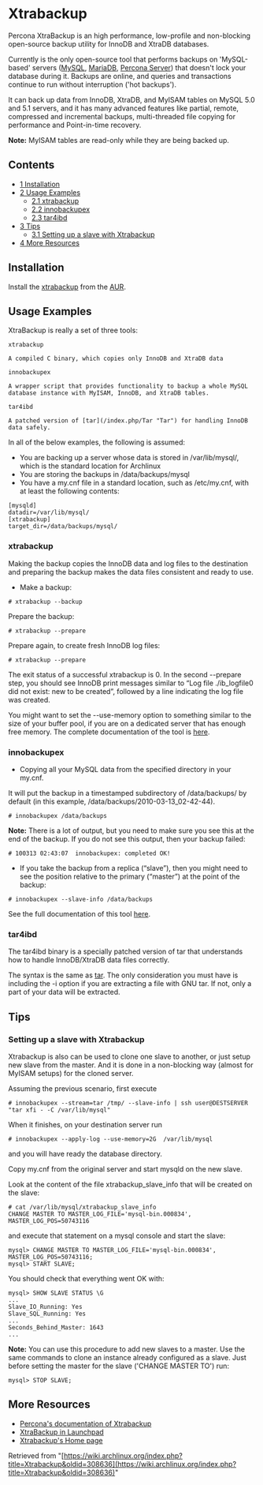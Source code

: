 # Xtrabackup

Percona XtraBackup is an high performance, low-profile and non-blocking open-source backup utility for InnoDB and XtraDB databases.

Currently is the only open-source tool that performs backups on 'MySQL-based' servers ([MySQL](/index.php/MySQL "MySQL"), [MariaDB](/index.php/MariaDB "MariaDB"), [Percona Server](http://www.percona.com/docs/wiki/percona-server:start)) that doesn't lock your database during it. Backups are online, and queries and transactions continue to run without interruption ('hot backups').

It can back up data from InnoDB, XtraDB, and MyISAM tables on MySQL 5.0 and 5.1 servers, and it has many advanced features like partial, remote, compressed and incremental backups, multi-threaded file copying for performance and Point-in-time recovery.

**Note:** MyISAM tables are read-only while they are being backed up.

## Contents

*   [1 Installation](#Installation)
*   [2 Usage Examples](#Usage_Examples)
    *   [2.1 xtrabackup](#xtrabackup)
    *   [2.2 innobackupex](#innobackupex)
    *   [2.3 tar4ibd](#tar4ibd)
*   [3 Tips](#Tips)
    *   [3.1 Setting up a slave with Xtrabackup](#Setting_up_a_slave_with_Xtrabackup)
*   [4 More Resources](#More_Resources)

## Installation

Install the [xtrabackup](https://www.archlinux.org/packages/?name=xtrabackup) from the [AUR](/index.php/AUR "AUR").

## Usage Examples

XtraBackup is really a set of three tools:

	xtrabackup

	A compiled C binary, which copies only InnoDB and XtraDB data

	innobackupex

	A wrapper script that provides functionality to backup a whole MySQL database instance with MyISAM, InnoDB, and XtraDB tables.

	tar4ibd

	A patched version of [tar](/index.php/Tar "Tar") for handling InnoDB data safely.

In all of the below examples, the following is assumed:

*   You are backing up a server whose data is stored in /var/lib/mysql/, which is the standard location for Archlinux
*   You are storing the backups in /data/backups/mysql
*   You have a my.cnf file in a standard location, such as /etc/my.cnf, with at least the following contents:

```
[mysqld]
datadir=/var/lib/mysql/
[xtrabackup]
target_dir=/data/backups/mysql/

```

### xtrabackup

Making the backup copies the InnoDB data and log files to the destination and preparing the backup makes the data files consistent and ready to use.

*   Make a backup:

```
# xtrabackup --backup

```

Prepare the backup:

```
# xtrabackup --prepare

```

Prepare again, to create fresh InnoDB log files:

```
# xtrabackup --prepare

```

The exit status of a successful xtrabackup is 0\. In the second --prepare step, you should see InnoDB print messages similar to “Log file ./ib_logfile0 did not exist: new to be created”, followed by a line indicating the log file was created.

You might want to set the --use-memory option to something similar to the size of your buffer pool, if you are on a dedicated server that has enough free memory. The complete documentation of the tool is [here](http://www.percona.com/docs/wiki/percona-xtrabackup:xtrabackup:start).

### innobackupex

*   Copying all your MySQL data from the specified directory in your my.cnf.

It will put the backup in a timestamped subdirectory of /data/backups/ by default (in this example, /data/backups/2010-03-13_02-42-44).

```
# innobackupex /data/backups

```

**Note:** There is a lot of output, but you need to make sure you see this at the end of the backup. If you do not see this output, then your backup failed:

```
# 100313 02:43:07  innobackupex: completed OK!

```

*   If you take the backup from a replica (“slave”), then you might need to see the position relative to the primary (“master”) at the point of the backup:

```
# innobackupex --slave-info /data/backups

```

See the full documentation of this tool [here](http://www.percona.com/docs/wiki/percona-xtrabackup:innobackupex:start).

### tar4ibd

The tar4ibd binary is a specially patched version of tar that understands how to handle InnoDB/XtraDB data files correctly.

The syntax is the same as [tar](/index.php/Tar "Tar"). The only consideration you must have is including the -i option if you are extracting a file with GNU tar. If not, only a part of your data will be extracted.

## Tips

### Setting up a slave with Xtrabackup

Xtrabackup is also can be used to clone one slave to another, or just setup new slave from the master. And it is done in a non-blocking way (almost for MyISAM setups) for the cloned server.

Assuming the previous scenario, first execute

```
# innobackupex --stream=tar /tmp/ --slave-info | ssh user@DESTSERVER "tar xfi - -C /var/lib/mysql"

```

When it finishes, on your destination server run

```
# innobackupex --apply-log --use-memory=2G  /var/lib/mysql

```

and you will have ready the database directory.

Copy my.cnf from the original server and start mysqld on the new slave.

Look at the content of the file xtrabackup_slave_info that will be created on the slave:

```
# cat /var/lib/mysql/xtrabackup_slave_info
CHANGE MASTER TO MASTER_LOG_FILE='mysql-bin.000834', MASTER_LOG_POS=50743116

```

and execute that statement on a mysql console and start the slave:

```
mysql> CHANGE MASTER TO MASTER_LOG_FILE='mysql-bin.000834', MASTER_LOG_POS=50743116;
mysql> START SLAVE;

```

You should check that everything went OK with:

```
mysql> SHOW SLAVE STATUS \G
...
Slave_IO_Running: Yes
Slave_SQL_Running: Yes
...
Seconds_Behind_Master: 1643
...

```

**Note:** You can use this procedure to add new slaves to a master. Use the same commands to clone an instance already configured as a slave. Just before setting the master for the slave ('CHANGE MASTER TO') run:

```
mysql> STOP SLAVE;

```

## More Resources

*   [Percona's documentation of Xtrabackup](http://www.percona.com/docs/wiki/percona-xtrabackup:start)
*   [XtraBackup in Launchpad](http://www.percona.com/docs/wiki/percona-xtrabackup:start)
*   [Xtrabackup's Home page](http://www.percona.com/software/percona-xtrabackup/)

Retrieved from "[https://wiki.archlinux.org/index.php?title=Xtrabackup&oldid=308636](https://wiki.archlinux.org/index.php?title=Xtrabackup&oldid=308636)"